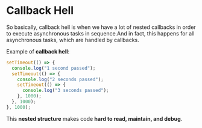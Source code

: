 # Callback Hell

So basically, callback hell is when we have a lot of nested callbacks in order to execute asynchronous tasks in sequence.And in fact, this happens for all asynchronous tasks, which are handled by callbacks.

Example of **callback hell**:

```javascript
setTimeout(() => {
  console.log("1 second passed");
  setTimeout(() => {
    console.log("2 seconds passed");
    setTimeout(() => {
      console.log("3 seconds passed");
    }, 1000);
  }, 1000);
}, 1000);
```

This **nested structure** makes code **hard to read, maintain, and debug**.
